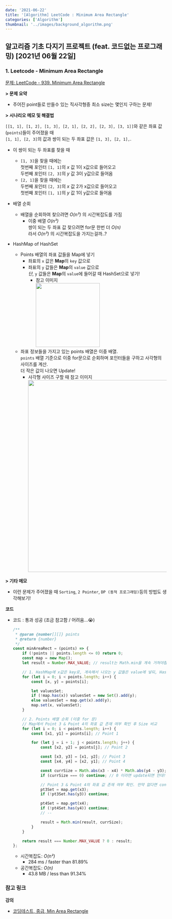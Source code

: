 ```yaml
---
date: '2021-06-22'
title: '[Algorithm] LeetCode : Minimum Area Rectangle'
categories: ['Algorithm']
thumbnail: '../images/background_algorithm.png'
---
```


## 알고리즘 기초 다지기 프로젝트 (feat. 코드없는 프로그래밍) [2021년 06월 22일]

### **1.** Leetcode - Minimum Area Rectangle

[문제: LeetCode - 939. Minimum Area Rectangle](https://leetcode.com/problems/minimum-area-rectangle/)

**> 문제 요약**

-   주어진 point들로 만들수 있는 직사각형중 최소 size는 몇인지 구하는 문제!

**> 시나리오 메모 및 해결법**

`[[1, 1], [1, 2], [1, 3], [2, 1], [2, 2], [2, 3], [3, 1]]`와 같은 좌표 값(`points`)들이 주어졌을 때  
`[1, 1], [2, 3]`의 값과 쌍이 되는 두 좌표 값은 `[1, 3], [2, 1],`.

-   이 쌍이 되는 두 좌표를 찾을 때

    -   `[1, 3]`을 찾을 때에는  
         첫번째 포인터 `[1, 1]`의 _x_ 값 1이 x값으로 들어오고  
         두번째 포인터 `[2, 3]`의 _y_ 값 3이 y값으로 들어옴
    -   `[2, 1]`을 찾을 때에는  
         두번째 포인터 `[2, 3]`의 _x_ 값 2가 x값으로 들어오고  
         첫번째 포인터 `[1, 1]`의 _y_ 값 1이 y값으로 들어옴

-   배열 순회
    -   배열을 순회하여 찾으려면 _O(n³)_ 의 시간복잡도를 가짐
        -   이중 배열 _O(n²)_  
            쌍이 되는 두 좌표 값 찾으려면 for문 한번 더 _O(n)_  
            라서 _O(n³)_ 의 시간복잡도을 가지는걸까..?
-   HashMap of HashSet
    -   Points 배열의 좌표 값들을 Map에 넣기
        -   좌표의 `x` 값은 **Map**의 `key` 값으로
        -   좌표의 `y` 값들은 **Map**의 `value` 값으로  
            _단_, `y` 값들은 **Map**의 `value`에 들어갈 때 HashSet으로 넣기!
            -   참고 이미지  
                <img src="https://user-images.githubusercontent.com/33610315/122920726-a7e39180-d39c-11eb-919f-c0a72b221e17.png" width=200/>
    -   좌표 정보들을 가지고 있는 points 배열은 이중 배열.  
        `points` 배열 기준으로 이중 for문으로 순회하며 포인터들을 구하고 사각형의 사이즈를 계산.  
        더 작은 값이 나오면 Update!
        -   사각형 사이즈 구할 때 참고 이미지  
            <img src="https://user-images.githubusercontent.com/33610315/122935254-28a98a00-d3ab-11eb-93e7-d4d9ffea9d9e.png" width=600/>

**> 기타 메모**

-   이런 문제가 주어졌을 때 `Sorting`, `2 Pointer`, `DP (동적 프로그래밍)`등의 방법도 생각해보기!

**코드**

-   코드 : 통과 성공 (조금 참고함 / 어려움...😭)

    ```js
    /**
     * @param {number[][]} points
     * @return {number}
     */
    const minAreaRect = (points) => {
        if (!points || points.length <= 0) return 0;
        const map = new Map();
        let result = Number.MAX_VALUE; // result는 Math.min을 계속 거쳐야함.. 그러니까 제일 큰 숫자로!

        // 1. HashMap에 x값은 key로, 계속해서 나오는 y 값들은 value에 넣되, HashSet으로
        for (let i = 0; i < points.length; i++) {
            const [x, y] = points[i];

            let valuesSet;
            if (!map.has(x)) valuesSet = new Set().add(y);
            else valuesSet = map.get(x).add(y);
            map.set(x, valuesSet);
        }

        // 2. Points 배열 순회 (이중 for 문)
        // Map에서 Point 3 & Point 4의 좌표 값 존재 여부 확인 후 Size 비교
        for (let i = 0; i < points.length; i++) {
            const [x1, y1] = points[i]; // Point 1

            for (let j = i + 1; j < points.length; j++) {
                const [x2, y2] = points[j]; // Point 2

                const [x3, y3] = [x1, y2]; // Point 3
                const [x4, y4] = [x2, y1]; // Point 4

                const currSize = Math.abs(x3 - x4) * Math.abs(y4 - y3); // 현재 좌표들을 조합한 사각형의 Size
                if (currSize === 0) continue; // 0 이라면 update되면 안대!

                // Point 3 & Point 4의 좌표 값 존재 여부 확인. 만약 없다면 continue
                pt3Set = map.get(x3);
                if (!pt3Set.has(y3)) continue;

                pt4Set = map.get(x4);
                if (!pt4Set.has(y4)) continue;
                // --

                result = Math.min(result, currSize);
            }
        }

        return result === Number.MAX_VALUE ? 0 : result;
    };
    ```

    -   시간복잡도: _O(n²)_
        -   284 ms / faster than 81.89%
    -   공간복잡도: _O(n)_
        -   43.8 MB / less than 91.34%

### **참고 링크**

**강의**

-   [코딩테스트, 중급, Min Area Rectangle](https://youtu.be/xvuuENPhEH4)
